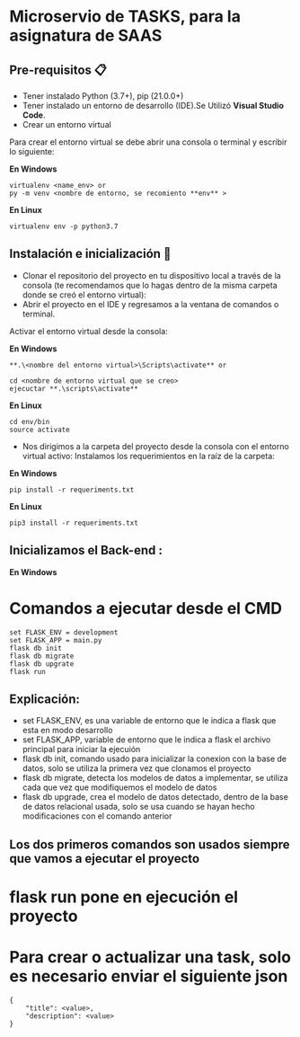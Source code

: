 # Microservio de TASKS, para la asignatura de SAAS

## Pre-requisitos 📋
* Tener instalado Python (3.7+), pip (21.0.0+)
* Tener instalado un entorno de desarrollo (IDE).Se  Utilizó **Visual Studio Code**.
* Crear un entorno virtual  

Para crear el entorno virtual se debe abrir una consola o terminal y escribir lo siguiente:

**En Windows**
```
virtualenv <name_env> or
py -m venv <nombre de entorno, se recomiento **env** >

```  
**En Linux**
```
virtualenv env -p python3.7
```

## Instalación e inicialización 🔧
* Clonar el repositorio del proyecto en tu dispositivo local a través de la consola (te recomendamos que lo hagas dentro de la misma carpeta donde se creó el entorno virtual):
* Abrir el proyecto en el IDE y regresamos a la ventana de comandos o terminal.

Activar el entorno virtual desde la consola:

**En Windows**
```
**.\<nombre del entorno virtual>\Scripts\activate** or

cd <nombre de entorno virtual que se creo>
ejecuctar **.\scripts\activate**
```
**En Linux**
```
cd env/bin
source activate
```
* Nos dirigimos a la carpeta del proyecto desde la consola con el entorno virtual activo:
Instalamos los requerimientos en la raíz de la carpeta:

**En Windows**
```
pip install -r requeriments.txt
```
**En Linux**
```
pip3 install -r requeriments.txt
```

## Inicializamos el Back-end :

**En Windows**
# Comandos a ejecutar desde el CMD

```
set FLASK_ENV = development
set FLASK_APP = main.py 
flask db init
flask db migrate 
flask db upgrate
flask run
```

## Explicación: 
* set FLASK_ENV, es una variable de entorno que le indica a flask que esta en modo desarrollo
* set FLASK_APP, variable de entorno que le indica a flask el archivo principal para iniciar la ejecuión 
* flask db init, comando usado para inicializar la conexion con la base de datos, solo se utiliza la primera vez que clonamos el proyecto
* flask db migrate, detecta los modelos de datos a implementar, se utiliza cada que vez que modifiquemos el modelo de datos
* flask db upgrade, crea el modelo de datos detectado, dentro de la base de datos relacional usada, solo se usa cuando se hayan hecho modificaciones con el comando anterior

## Los dos primeros comandos son usados siempre que vamos a ejecutar el proyecto

# **flask run** pone en ejecución el proyecto 


# Para crear o actualizar una task, solo es necesario enviar el siguiente json
```
{
    "title": <value>,
    "description": <value>
}
```
